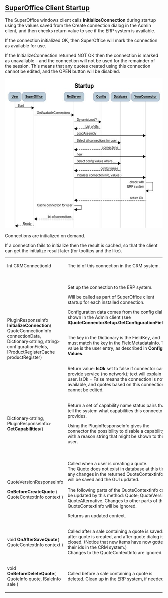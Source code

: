 <properties date="2016-05-11"
SortOrder="4"
/>

[SuperOffice Client Startup]()
--------------------------------------------------------

The SuperOffice windows client calls **InitializeConnection** during startup using the values saved from the Create connection dialog in the Admin client, and then checks return value to see if the ERP system is available.

If the connection initialized OK, then SuperOffice will mark the connection as available for use.

If the InitializeConnection returned NOT OK then the connection is marked as unavailable – and the connection will not be used for the remainder of the session. This means that any quotes created using this connection cannot be edited, and the OPEN button will be disabled.

<img src="Quote%20Connector%20interface_files/image006.jpg" width="575" height="478" />

 

Connections are initialized on demand.

If a connection fails to initialize then the result is cached, so that the client can get the initialize result later (for tooltips and the like).

 

<table>
<colgroup>
<col width="50%" />
<col width="50%" />
</colgroup>
<tbody>
<tr class="odd">
<td><p>Int CRMConnectionId</p></td>
<td><p>The id of this connection in the CRM system.</p></td>
</tr>
<tr class="even">
<td><p> </p></td>
<td><p> </p></td>
</tr>
<tr class="odd">
<td><p>PluginResponseInfo <strong>InitializeConnection</strong>( QuoteConnectionInfo connectionData, Dictionary&lt;string, string&gt; configurationFields, IProductRegisterCache productRegister)</p></td>
<td><p>Set up the connection to the ERP system.</p>
<p>Will be called as part of SuperOffice client startup for each installed connection.</p>
<p> </p>
<p>Configuration data comes from the config dialog shown in the Admin client (see <strong>IQuoteConnectorSetup.GetConfigurationFields</strong>)<br />
<br />
</p>
<p>The key in the Dictionary is the FieldKey, and must match the key in the FieldMetadataInfo. The value is the user entry, as described in <strong>Config Values</strong>.</p>
<p><br />
Return value: <strong>IsOk</strong> set to false if connector can’t provide service (no network); text will explain to user.  IsOk = False means the connection is not available, and quotes based on this connection cannot be edited.</p></td>
</tr>
<tr class="even">
<td><p>Dictionary&lt;string, PluginResponseInfo&gt; <strong>GetCapabilities</strong>()</p></td>
<td><p>Return a set of capability name status pairs that tell the system what capabilities this connector provides.</p>
<p>Using the PluginResponseInfo gives the connector the possibility to disable a capability, with a reason string that might be shown to the user.</p></td>
</tr>
<tr class="odd">
<td><p> </p></td>
<td><p> </p></td>
</tr>
<tr class="even">
<td><p>QuoteVersionResponseInfo</p>
<p><strong>OnBeforeCreateQuote</strong> ( QuoteContextInfo context )</p></td>
<td><p>Called when a user is creating a quote.<br />
The Quote does not exist in database at this time; any changes in the returned QuoteContextInfo will be saved and the GUI updated.<br />
<br />
The following parts of the QuoteContextInfo can be updated by this method: Quote; QuoteVersion; QuoteAlternative. Changes to other parts of the QuoteContextInfo will be ignored.</p>
<p> </p>
<p>Returns an updated context.</p></td>
</tr>
<tr class="odd">
<td><p>void <strong>OnAfterSaveQuote</strong>( QuoteContextInfo context )</p></td>
<td><p>Called after a sale containing a quote is saved: after quote is created, and after quote dialog is closed. (Notice that new items have now gotten their ids in the CRM system.)<br />
Changes to the QuoteContextInfo are ignored.</p></td>
</tr>
<tr class="even">
<td><p>void <strong>OnBeforeDeleteQuote</strong>( QuoteInfo quote, ISaleInfo sale )</p></td>
<td><p>Called before a sale containing a quote is deleted. Clean up in the ERP system, if needed.</p></td>
</tr>
</tbody>
</table>

 
